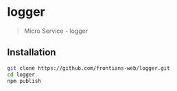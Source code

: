 # logger
> Micro Service - logger

## Installation

```bash
git clone https://github.com/frontians-web/logger.git
cd logger
npm publish
```

